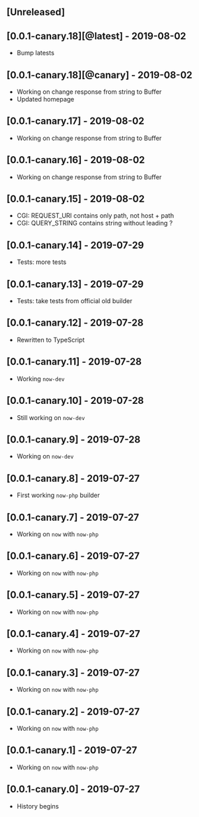 ## [Unreleased]

## [0.0.1-canary.18][@latest] - 2019-08-02

- Bump latests

## [0.0.1-canary.18][@canary] - 2019-08-02

- Working on change response from string to Buffer
- Updated homepage

## [0.0.1-canary.17] - 2019-08-02

- Working on change response from string to Buffer

## [0.0.1-canary.16] - 2019-08-02

- Working on change response from string to Buffer

## [0.0.1-canary.15] - 2019-08-02

- CGI: REQUEST_URI contains only path, not host + path
- CGI: QUERY_STRING contains string without leading ?

## [0.0.1-canary.14] - 2019-07-29

- Tests: more tests

## [0.0.1-canary.13] - 2019-07-29

- Tests: take tests from official old builder

## [0.0.1-canary.12] - 2019-07-28

- Rewritten to TypeScript

## [0.0.1-canary.11] - 2019-07-28

- Working `now-dev`

## [0.0.1-canary.10] - 2019-07-28

- Still working on `now-dev`

## [0.0.1-canary.9] - 2019-07-28

- Working on `now-dev`

## [0.0.1-canary.8] - 2019-07-27

- First working `now-php` builder

## [0.0.1-canary.7] - 2019-07-27

- Working on `now` with `now-php`

## [0.0.1-canary.6] - 2019-07-27

- Working on `now` with `now-php`

## [0.0.1-canary.5] - 2019-07-27

- Working on `now` with `now-php`

## [0.0.1-canary.4] - 2019-07-27

- Working on `now` with `now-php`

## [0.0.1-canary.3] - 2019-07-27

- Working on `now` with `now-php`

## [0.0.1-canary.2] - 2019-07-27

- Working on `now` with `now-php`

## [0.0.1-canary.1] - 2019-07-27

- Working on `now` with `now-php`

## [0.0.1-canary.0] - 2019-07-27

- History begins
